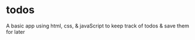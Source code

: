 # todos
A basic app using html, css, &amp; javaScript to keep track of todos &amp; save them for later
